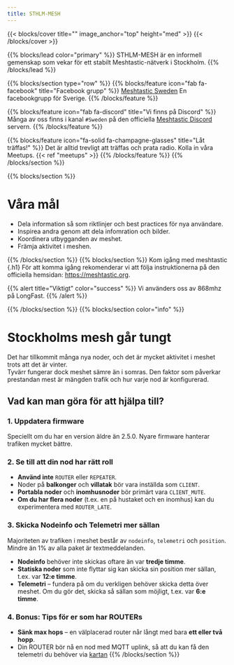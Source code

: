 ```yaml
---
title: STHLM-MESH
---
```


{{< blocks/cover title="" image_anchor="top" height="med" >}}
{{< /blocks/cover >}}


{{% blocks/lead color="primary" %}}
STHLM-MESH är en informell gemenskap som vekar för ett stabilt Meshtastic-nätverk i Stockholm.
{{% /blocks/lead %}}

{{% blocks/section type="row" %}}
{{% blocks/feature icon="fab fa-facebook" title="Facebook grupp" %}}
<a href="https://www.facebook.com/groups/815331140404197" target="_blank" rel="noopener noreferrer">Meshtastic Sweden</a>
En facebookgrupp för Sverige.
{{% /blocks/feature %}}

{{% blocks/feature icon="fab fa-discord" title="Vi finns på Discord" %}}
Många av oss finns i kanal `#Sweden` på den officiella 
<a href="https://discord.gg/meshtastic-867578229534359593" target="_blank" rel="noopener noreferrer">Meshtastic Discord</a> servern.
{{% /blocks/feature %}}

{{% blocks/feature icon="fa-solid fa-champagne-glasses" title="Låt träffas!" %}}
Det är alltid trevligt att träffas och prata radio. Kolla in våra Meetups.
{{< ref "meetups" >}}
{{% /blocks/feature %}}
{{% /blocks/section %}}

{{% blocks/section %}}
# Våra mål
* Dela information så som riktlinjer och best practices för nya användare.
* Inspirea andra genom att dela infomration och bilder.
* Koordinera utbygganden av meshet.
* Främja aktivitet i meshen.

{{% /blocks/section %}}
{{% blocks/section %}}
Kom igång med meshtastic
{.h1}
För att komma igång rekomenderar vi att följa instruktionerna på den officiella hemsidan: https://meshtastic.org.


{{% alert title="Viktigt" color="success" %}}
Vi använders oss av 868mhz på LongFast.
{{% /alert %}}


{{% /blocks/section %}}
{{% blocks/section color="info" %}}
# Stockholms mesh går tungt  
Det har tillkommit många nya noder, och det är mycket aktivitet i meshet trots att det är vinter.  
Tyvärr fungerar dock meshet sämre än i somras. Den faktor som påverkar prestandan mest är mängden trafik och hur varje nod är konfigurerad.  

## **Vad kan man göra för att hjälpa till?**  

### **1. Uppdatera firmware**  
Speciellt om du har en version äldre än 2.5.0. Nyare firmware hanterar trafiken mycket bättre.  

### **2. Se till att din nod har rätt roll**  
- **Använd inte** `ROUTER` eller `REPEATER`.  
- Noder på **balkonger** och **villatak** bör vara inställda som `CLIENT`.  
- **Portabla noder** och **inomhusnoder** bör primärt vara `CLIENT_MUTE`.  
- **Om du har flera noder** (t.ex. en på hustaket och en inomhus) kan du experimentera med `ROUTER_LATE`.  

### **3. Skicka Nodeinfo och Telemetri mer sällan**  
Majoriteten av trafiken i meshet består av `nodeinfo`, `telemetri` och `position`. Mindre än 1% av alla paket är textmeddelanden.  

- **Nodeinfo** behöver inte skickas oftare än var **tredje timme**.  
- **Statiska noder** som inte flyttar sig kan skicka sin position mer sällan, t.ex. var **12:e timme**.  
- **Telemetri** – fundera på om du verkligen behöver skicka detta över meshet. Om du gör det, skicka så sällan som möjligt, t.ex. var **6:e timme**.  

### **4. Bonus: Tips för er som har ROUTERs**  
- **Sänk max hops** – en välplacerad router når långt med bara **ett eller två hopp**.  
- Din ROUTER bör nå en nod med MQTT uplink, så att du kan få den telemetri du behöver via [kartan](https://meshtastic.liamcottle.net/)
{{% /blocks/section %}}